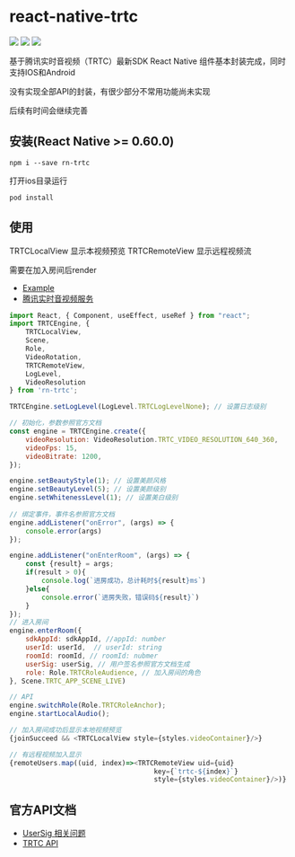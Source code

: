 # react-native-trtc

[![](https://img.shields.io/npm/v/rn-trtc.svg?style=flat-square)][npm]
[![](https://img.shields.io/npm/l/rn-trtc.svg?style=flat-square)][npm]
[![](https://img.shields.io/npm/dm/rn-trtc.svg?style=flat-square)][npm]

[npm]: https://www.npmjs.com/package/rn-trtc

基于腾讯实时音视频（TRTC）最新SDK React Native 组件基本封装完成，同时支持IOS和Android

没有实现全部API的封装，有很少部分不常用功能尚未实现

后续有时间会继续完善

## 安装(React Native >= 0.60.0)
```shell script
npm i --save rn-trtc
```
打开ios目录运行
```shell script
pod install
```
## 使用

TRTCLocalView 显示本视频预览
TRTCRemoteView 显示远程视频流

需要在加入房间后render

* [Example](https://github.com/Martinzz/react-native-trtc/blob/master/example.js)
* [腾讯实时音视频服务](https://cloud.tencent.com/product/trtc)
```js
import React, { Component, useEffect, useRef } from "react";
import TRTCEngine, {
    TRTCLocalView, 
    Scene, 
    Role, 
    VideoRotation, 
    TRTCRemoteView, 
    LogLevel,
    VideoResolution
} from 'rn-trtc';

TRTCEngine.setLogLevel(LogLevel.TRTCLogLevelNone); // 设置日志级别

// 初始化，参数参照官方文档
const engine = TRTCEngine.create({
    videoResolution: VideoResolution.TRTC_VIDEO_RESOLUTION_640_360,
    videoFps: 15,
    videoBitrate: 1200,
});

engine.setBeautyStyle(1); // 设置美颜风格
engine.setBeautyLevel(5); // 设置美颜级别
engine.setWhitenessLevel(1); // 设置美白级别
        
// 绑定事件，事件名参照官方文档
engine.addListener("onError", (args) => {
    console.error(args)
});

engine.addListener("onEnterRoom", (args) => {
    const {result} = args;
    if(result > 0){
        console.log(`进房成功，总计耗时${result}ms`)
    }else{
        console.error(`进房失败，错误码${result}`)
    }
});
// 进入房间
engine.enterRoom({
    sdkAppId: sdkAppId, //appId: number
    userId: userId,  // userId: string
    roomId: roomId, // roomId: nubmer
    userSig: userSig, // 用户签名参照官方文档生成
    role: Role.TRTCRoleAudience, // 加入房间的角色
}, Scene.TRTC_APP_SCENE_LIVE)

// API
engine.switchRole(Role.TRTCRoleAnchor);
engine.startLocalAudio();

// 加入房间成功后显示本地视频预览
{joinSucceed && <TRTCLocalView style={styles.videoContainer}/>}

// 有远程视频加入显示
{remoteUsers.map((uid, index)=><TRTCRemoteView uid={uid}
                                    key={`trtc-${index}`}
                                    style={styles.videoContainer}/>)}

```

## 官方API文档
* [UserSig 相关问题](https://cloud.tencent.com/document/product/647/17275)
* [TRTC API](https://cloud.tencent.com/document/product/647/32258)





